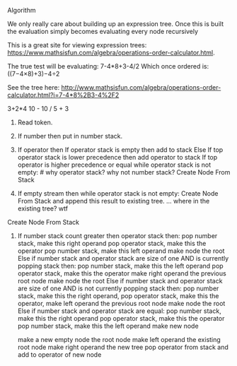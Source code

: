 Algorithm

We only really care about building up an expression tree. Once this is built the evaluation simply becomes evaluating every node recursively

This is a great site for viewing expression trees:
https://www.mathsisfun.com/algebra/operations-order-calculator.html.

The true test will be evaluating: 7-4*8+3-4/2
Which once ordered is: 
((7−4×8)+3)−4÷2

See the tree here:
http://www.mathsisfun.com/algebra/operations-order-calculator.html?i=7-4*8%2B3-4%2F2


3+2*4
10 - 10 / 5 + 3

1. Read token. 
2. If number then put in number stack.
3. If operator then 
	If operator stack is empty then add to stack
	Else
		If top operator stack is lower precedence
			then add operator to stack
		If top operator is higher precedence or equal
			while operator stack is not empty: # why operator stack? why not number stack?
				Create Node From Stack
						
4. If empty stream then
	while operator stack is not empty:
		Create Node From Stack and append this result to existing tree. ... where in the existing tree? wtf
		


Create Node From Stack

1. If number stack count greater then operator stack then:
	pop number stack, make this right operand
	pop operator stack, make this the operator
	pop number stack, make this left operand
	make node the root
   Else if number stack and operator stack are size of one AND is currently popping stack then:
	pop number stack, make this the left operand
	pop operator stack, make this the operator
	make right operand the previous root node
	make node the root
   Else if number stack and operator stack are size of one AND is not currently popping stack then:
	pop number stack, make this the right operand,
	pop operator stack, make this the operator,
	make left operand the previous root node
	make node the root
   Else if number stack and operator stack are equal:
	pop number stack, make this the right operand
	pop operator stack, make this the operator
	pop number stack, make this the left operand
	make new node

	make a new empty node the root node
	make left operand the existing root node
	make right operand the new tree
	pop operator from stack and add to operator of new node






	



